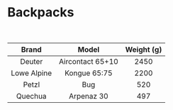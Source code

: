 # Backpacks

<br>

|    Brand    |      Model       | Weight (g) |
| :---------: | :--------------: | :--------: |
| Deuter | Aircontact 65+10 | 2450 |
| Lowe Alpine | Kongue 65:75 | 2200 |
| Petzl | Bug | 520 |
| Quechua | Arpenaz 30 | 497 |
